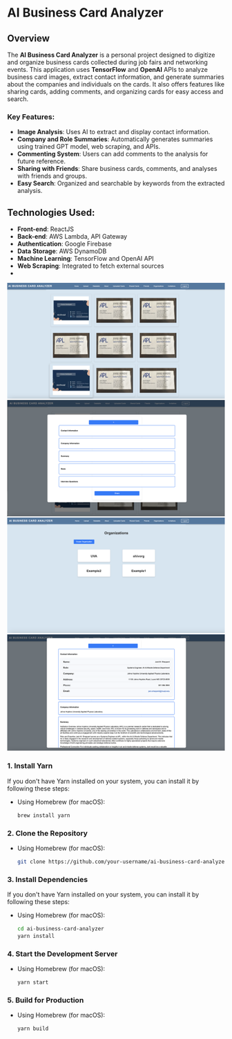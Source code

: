 # AI Business Card Analyzer

## Overview

The **AI Business Card Analyzer** is a personal project designed to digitize and organize business cards collected during job fairs and networking events. This application uses **TensorFlow** and **OpenAI** APIs to analyze business card images, extract contact information, and generate summaries about the companies and individuals on the cards. It also offers features like sharing cards, adding comments, and organizing cards for easy access and search.

### Key Features:
- **Image Analysis**: Uses AI to extract and display contact information.
- **Company and Role Summaries**: Automatically generates summaries using trained GPT model, web scraping, and APIs.
- **Commenting System**: Users can add comments to the analysis for future reference.
- **Sharing with Friends**: Share business cards, comments, and analyses with friends and groups.
- **Easy Search**: Organized and searchable by keywords from the extracted analysis.

## Technologies Used:
- **Front-end**: ReactJS
- **Back-end**: AWS Lambda, API Gateway
- **Authentication**: Google Firebase
- **Data Storage**: AWS DynamoDB
- **Machine Learning**: TensorFlow and OpenAI API
- **Web Scraping**: Integrated to fetch external sources
- 
![Alt Text](./Photos/E168662B-1566-42BE-B43F-E53B350DDE74.png)
![Alt Text](./Photos/97CAE22D-4BD9-43F8-8BDC-1BD0F7B28B09.png)
![Alt Text](./Photos/9629082F-5F1E-4C40-8413-E7D08B362F38.png)
![Alt Text](./Photos/02FE6090-09D2-4D1B-BB79-143AA775D3FE.png)





### 1. Install Yarn

If you don't have Yarn installed on your system, you can install it by following these steps:

- Using Homebrew (for macOS):
  ```bash
  brew install yarn
### 2. Clone the Repository



- Using Homebrew (for macOS):
  ```bash
  git clone https://github.com/your-username/ai-business-card-analyzer.git

### 3. Install Dependencies

If you don't have Yarn installed on your system, you can install it by following these steps:

- Using Homebrew (for macOS):
  ```bash
  cd ai-business-card-analyzer
  yarn install

### 4. Start the Development Server



- Using Homebrew (for macOS):
  ```bash
  yarn start

### 5. Build for Production



- Using Homebrew (for macOS):
  ```bash
  yarn build
